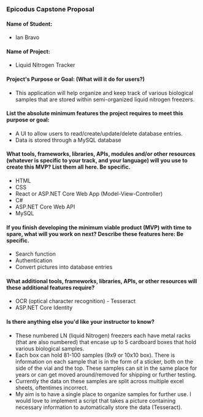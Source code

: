 ### Epicodus Capstone Proposal
#### Name of Student: 
* Ian Bravo

#### Name of Project: 
* Liquid Nitrogen Tracker

#### Project's Purpose or Goal: (What will it do for users?) 
* This application will help organize and keep track of various biological samples that are stored within semi-organized liquid nitrogen freezers.

#### List the absolute minimum features the project requires to meet this purpose or goal: 
* A UI to allow users to read/create/update/delete database entries.
* Data is stored through a MySQL database

#### What tools, frameworks, libraries, APIs, modules and/or other resources (whatever is specific to your track, and your language) will you use to create this MVP? List them all here. Be specific.
* HTML
* CSS
* React or ASP.NET Core Web App (Model-View-Controller)
* C#
* ASP.NET Core Web API 
* MySQL

#### If you finish developing the minimum viable product (MVP) with time to spare, what will you work on next? Describe these features here: Be specific.
* Search function
* Authentication
* Convert pictures into database entries

#### What additional tools, frameworks, libraries, APIs, or other resources will these additional features require?
* OCR (optical character recognition) - Tesseract
* ASP.NET Core Identity

#### Is there anything else you'd like your instructor to know?
* These numbered LN (liquid Nitrogen) freezers each have metal racks (that are also numbered) that encase up to 5 cardboard boxes that hold various biological samples. 
* Each box can hold 81-100 samples (9x9 or 10x10 box). There is information on each sample that is in the form of a sticker, both on the side of the vial and the top. These samples can sit in the same place for years or can get moved around/removed for shipping or further testing. 
* Currently the data on these samples are split across multiple excel sheets, oftentimes incorrect.
* My aim is to have a single place to organize samples for further use. I would love to implement a script that takes a picture containing necessary information to automatically store the data (Tesseract).